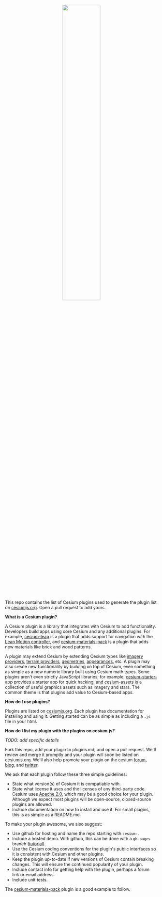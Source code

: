 <p align="center">
<a href="http://cesium.agi.com/">
<img src="https://github.com/AnalyticalGraphicsInc/cesium/wiki/logos/Cesium_Logo_Color.jpg" width="50%" />
</a>
</p>

This repo contains the list of Cesium plugins used to generate the plugin list on [cesiumjs.org](http://cesiumjs.org/).  Open a pull request to add yours.

**What is a Cesium plugin?**

A Cesium plugin is a library that integrates with Cesium to add functionality.  Developers build apps using core Cesium and any additional plugins.  For example, [cesium-leap](https://github.com/Aviture/cesium-leap) is a plugin that adds support for navigation with the [Leap Motion controller](https://www.leapmotion.com/), and [cesium-materials-pack](https://github.com/AnalyticalGraphicsInc/cesium-materials-pack) is a plugin that adds new materials like brick and wood patterns.

A plugin may extend Cesium by extending Cesium types like [imagery providers](http://cesiumjs.org/2013/01/04/Cesium-Imagery-Layers-Tutorial/), [terrain providers](http://cesiumjs.org/2013/02/15/Cesium-Terrain-Tutorial/), [geometries](http://cesiumjs.org/2013/11/04/Geometry-and-Appearances/), [appearances](http://cesiumjs.org/2013/11/04/Geometry-and-Appearances/), etc.  A plugin may also create new functionality by building on top of Cesium, even something as simple as a new numeric library built using Cesium math types.  Some plugins aren't even strictly JavaScript libraries; for example, [cesium-starter-app](https://github.com/pjcozzi/cesium-starter-app) provides a starter app for quick hacking, and [cesium-assets](https://github.com/AnalyticalGraphicsInc/cesium-assets) is a collection of useful graphics assets such as imagery and stars.  The common theme is that plugins add value to Cesium-based apps.

**How do I use plugins?**

Plugins are listed on [cesiumjs.org](http://cesiumjs.org/).  Each plugin has documentation for installing and using it.  Getting started can be as simple as including a `.js` file in your html.

**How do I list my plugin with the plugins on cesium.js?**

_TODO: add specific details_

Fork this repo, add your plugin to plugins.md, and open a pull request.  We'll review and merge it promptly and your plugin will soon be listed on cesiumjs.org.  We'll also help promote your plugin on the cesium  [forum](http://cesiumjs.org/forum.html), [blog](http://cesiumjs.org/blog.html), and [twitter](https://twitter.com/cesiumjs).

We ask that each plugin follow these three simple guidelines:

* State what version(s) of Cesium it is compatiable with.
* State what license it uses and the licenses of any third-party code.  Cesium uses [Apache 2.0](http://www.apache.org/licenses/LICENSE-2.0.html), which may be a good choice for your plugin.  Although we expect most plugins will be open-source, closed-source plugins are allowed.
* Include documentation on how to install and use it.  For small plugins, this is as simple as a README.md.

To make your plugin awesome, we also suggest:

* Use github for hosting and name the repo starting with `cesium-`.
* Include a hosted demo.  With github, this can be done with a `gh-pages` branch ([tutorial](http://xlson.com/2010/11/09/getting-started-with-github-pages.html)).
* Use the Cesium coding conventions for the plugin's public interfaces so it is consistent with Cesium and other plugins.
* Keep the plugin up-to-date if new versions of Cesium contain breaking changes.  This will ensure the continued popularity of your plugin.
* Include contact info for getting help with the plugin, perhaps a forum link or email address.
* Include unit tests.

The [cesium-materials-pack](https://github.com/AnalyticalGraphicsInc/cesium-materials-pack) plugin is a good example to follow.
